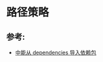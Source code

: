 # 路径策略

## 参考:

- [中能从 dependencies 导入依赖包](https://github.com/evcohen/eslint-plugin-jsx-a11y/blob/master/docs/rules/中能从dependencies导入依赖包)
